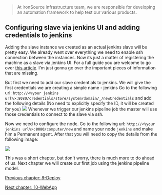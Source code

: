 > At ironSource infrastructure team, we are responsible for developing an automation framework to help test our various products.

## Configuring slave via jenkins UI and adding credentials to jenkins

Adding the slave instance we created as an actual jenkins slave will be pretty easy. 
We already went over everything we need to enable ssh connection between the instances. 
Now its just a matter of registering the machine as a slave via jenkins UI. 
For a full guide you are welcome to go over 
[this article](https://support.cloudbees.com/hc/en-us/articles/222978868-How-to-Connect-to-Remote-SSH-Slaves). 
I'm just gonna go over the important pieces of information that are missing.

But first we need to add our slave credentials to jenkins. 
We will give the first credentials we are creating a simple name - jenkins
Go to the following url: `http://<%your jenkins url%>:8080/credentials/store/system/domain/_/newCredentials` and add the following details (No need to explicitly specify the ID, it will be created for you) 
![](https://github.com/ironSource/ci-cd-from-scratch/blob/master/src/tutorial/images/jenkins-slave-credentials.png)
Whenever we trigger our jenkins pipeline job the master will use those credentials to connect to the slave
via ssh.


Now we need to configure the node. Go to the following url: 
`http://<%your jenkins url%>:8080/computer/new` and name your 
node `jenkins` and make him a Permanent agent.
After that you will need to copy the details from the following image:

![](https://github.com/ironSource/ci-cd-from-scratch/blob/master/src/tutorial/images/new-jenkins-slave-agent.png)

This was a short chapter, but don't worry, there is much more to do ahead of us. Next chapter we will create our first job using the jenkins pipeline model.

[Previous chapter: 8-Deploy](https://github.com/ironSource/ci-cd-from-scratch/tree/master/src/tutorial/8-deploy) 

[Next chapter: 10-WebApp](https://github.com/ironSource/ci-cd-from-scratch/tree/master/src/tutorial/10-webapp) 
